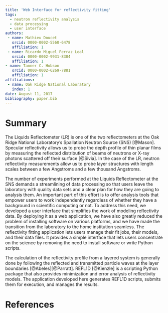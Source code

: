 ```yaml
---
title: 'Web Interface for reflectivity fitting'
tags:
  - neutron reflectivity analysis
  - data processing
  - user interface
authors:
 - name: Mathieu Doucet
   orcid: 0000-0002-5560-6478
   affiliation: 1
 - name: Ricardo Miguel Ferraz Leal
   orcid: 0000-0002-9931-8304
   affiliation: 1
- name: Tanner C. Hobson
   orcid: 0000-0002-6269-7881
   affiliation: 1
affiliations:
 - name: Oak Ridge National Laboratory
   index: 1
date: August 11, 2017
bibliography: paper.bib
---
```


# Summary
The Liquids Reflectometer (LR) is one of the two reflectometers at the Oak Ridge National
Laboratory’s Spallation Neutron Source (SNS) [@Mason]. Specular reflectivity allows us to
probe the depth profile of thin planar films by measuring the reflected distribution of beams of
neutrons or X-ray photons scattered off their surface [@Sivia]. In the case of the LR, neutron reflectivity
measurements allow us to probe layer structures with length scales between a few Angstroms and a
few thousand Angstroms.

The number of experiments performed at the Liquids Reflectometer at the SNS demands a
streamlining of data processing so that users leave the laboratory with quality data sets and a clear
plan for how they are going to analysis them. An important part of this effort is to offer analysis tools
that empower users to work independently regardless of whether they have a background in scientific
computing or not. To address this need, we developed a user interface that simplifies the work of
modeling reflectivity data. By deploying it as a web application, we have also greatly reduced the
problem of installing software on various platforms, and we have made the transition from the
laboratory to the home institution seamless. The reflectivity fitting application lets users manage their
fit jobs, their models, and their data files. It provides a simple interface that lets users concentrate on
the science by removing the need to install software or write Python scripts.

The calculation of the reflectivity profile from a layered system is generally done by following the
reflected and transmitted particle waves at the layer boundaries [@Abeles][@Parratt].
REFL1D [@Kienzle] is a scripting Python package that also provides minimization and error analysis of reflectivity models.
The application developed here generates REFL1D scripts, submits them for execution, and manages the results.

# References